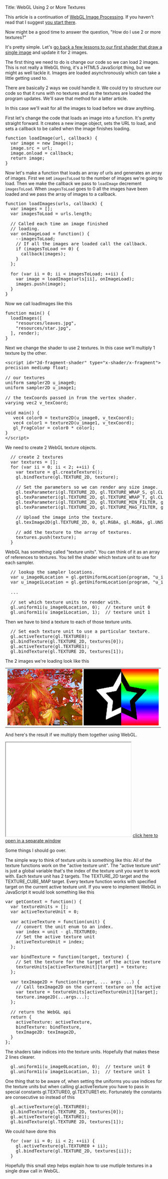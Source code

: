 Title: WebGL Using 2 or More Textures

This article is a continuation of <a href="webgl-image-processing.html">WebGL Image Processing</a>. If you haven't read that I suggest <a href="webgl-image-processing.html">you start there</a>.

Now might be a good time to answer the question, "How do I use 2 or more textures?"
<!--more-->
It's pretty simple. Let's <a href="webgl-image-processing.html">go back a few lessons to our
first shader that draw a single image</a> and update it for 2 images.

The first thing we need to do is change our code so we can load 2 images. This is not
really a WebGL thing, it's a HTML5 JavaScript thing, but we might as well tackle it.
Images are loaded asynchronously which can take a little getting used to.

There are basically 2 ways we could handle it. We could try to structure our code
so that it runs with no textures and as the textures are loaded the program updates.
We'll save that method for a latter article.

In this case we'll wait for all the images to load before we draw anything.

First let's change the code that loads an image into a function. It's pretty straight
forward. It creates a new image object, sets the URL to load, and sets a callback to
be called when the image finishes loading.

<pre class="prettyprint showlinemods">
function loadImage(url, callback) {
  var image = new Image();
  image.src = url;
  image.onload = callback;
  return image;
}
</pre>

Now let's make a function that loads an array of urls and generates an array of images.
First we set `imagesToLoad` to the number of images we're going to load. Then we make
the callback we pass to `loadImage` decrement `imagesToLoad`. When `imagesToLoad` goes
to 0 all the images have been loaded and we pass the array of images to a callback.

<pre class="prettyprint showlinemods">
function loadImages(urls, callback) {
  var images = [];
  var imagesToLoad = urls.length;

  // Called each time an image finished
  // loading.
  var onImageLoad = function() {
    --imagesToLoad;
    // If all the images are loaded call the callback.
    if (imagesToLoad == 0) {
      callback(images);
    }
  };

  for (var ii = 0; ii < imagesToLoad; ++ii) {
    var image = loadImage(urls[ii], onImageLoad);
    images.push(image);
  }
}
</pre>

Now we call loadImages like this

<pre class="prettyprint showlinemods">
function main() {
  loadImages([
    "resources/leaves.jpg",
    "resources/star.jpg",
  ], render);
}
</pre>

Next we change the shader to use 2 textures. In this case we'll multiply 1 texture by the other.

<pre class="prettyprint showlinemods">
&lt;script id="2d-fragment-shader" type="x-shader/x-fragment"&gt;
precision mediump float;

// our textures
uniform sampler2D u_image0;
uniform sampler2D u_image1;

// the texCoords passed in from the vertex shader.
varying vec2 v_texCoord;

void main() {
   vec4 color0 = texture2D(u_image0, v_texCoord);
   vec4 color1 = texture2D(u_image1, v_texCoord);
   gl_FragColor = color0 * color1;
}
&lt;/script&gt;
</pre>

We need to create 2 WebGL texture objects.

<pre class="prettyprint showlinemods">
  // create 2 textures
  var textures = [];
  for (var ii = 0; ii < 2; ++ii) {
    var texture = gl.createTexture();
    gl.bindTexture(gl.TEXTURE_2D, texture);

    // Set the parameters so we can render any size image.
    gl.texParameteri(gl.TEXTURE_2D, gl.TEXTURE_WRAP_S, gl.CLAMP_TO_EDGE);
    gl.texParameteri(gl.TEXTURE_2D, gl.TEXTURE_WRAP_T, gl.CLAMP_TO_EDGE);
    gl.texParameteri(gl.TEXTURE_2D, gl.TEXTURE_MIN_FILTER, gl.NEAREST);
    gl.texParameteri(gl.TEXTURE_2D, gl.TEXTURE_MAG_FILTER, gl.NEAREST);

    // Upload the image into the texture.
    gl.texImage2D(gl.TEXTURE_2D, 0, gl.RGBA, gl.RGBA, gl.UNSIGNED_BYTE, images[ii]);

    // add the texture to the array of textures.
    textures.push(texture);
  }
</pre>

WebGL has something called "texture units". You can think of it as an array of references
to textures. You tell the shader which texture unit to use for each sampler.

<pre class="prettyprint showlinemods">
  // lookup the sampler locations.
  var u_image0Location = gl.getUniformLocation(program, "u_image0");
  var u_image1Location = gl.getUniformLocation(program, "u_image1");

  ...

  // set which texture units to render with.
  gl.uniform1i(u_image0Location, 0);  // texture unit 0
  gl.uniform1i(u_image1Location, 1);  // texture unit 1
</pre>

Then we have to bind a texture to each of those texture units.

<pre class="prettyprint showlinemods">
  // Set each texture unit to use a particular texture.
  gl.activeTexture(gl.TEXTURE0);
  gl.bindTexture(gl.TEXTURE_2D, textures[0]);
  gl.activeTexture(gl.TEXTURE1);
  gl.bindTexture(gl.TEXTURE_2D, textures[1]);
</pre>

The 2 images we're loading look like this

<style>.glocal-center { text-align: center; } .glocal-center-content { margin-left: auto; margin-right: auto; }</style>
<div class="glocal-center"><table class="glocal-center-content"><tr><td><img src="../resources/leaves.jpg" /> <img src="../resources/star.jpg" /></td></tr></table></div>

And here's the result if we multiply them together using WebGL.

<iframe class="webgl_example" style="width: 400px; height: 300px;" src="../webgl-2-textures.html"></iframe>
<a class="webgl_center" href="../webgl-2-textures.html" target="_blank">click here to open in a separate window</a>

Some things I should go over.  

The simple way to think of texture units is something like this: All of the texture functions
work on the "active texture unit". The "active texture unit" is just a global variable
that's the index of the texture unit you want to work with. Each texture unit has 2 targets.
The TEXTURE_2D target and the TEXTURE_CUBE_MAP target. Every texture function works with specified
target on the current active texture unit. If you were to implement
WebGL in JavaScript it would look something like this

<pre class="prettyprint showlinemods">
var getContext = function() {
  var textureUnits = [];
  var activeTextureUnit = 0;

  var activeTexture = function(unit) {
    // convert the unit enum to an index.
    var index = unit - gl.TEXTURE0;
    // Set the active texture unit
    activeTextureUnit = index;
  };

  var bindTexture = function(target, texture) {
    // Set the texture for the target of the active texture unit.
    textureUnits[activeTextureUnit][target] = texture;
  };

  var texImage2D = function(target, ... args ...) {
    // Call texImage2D on the current texture on the active texture unit
    var texture = textureUnits[activeTextureUnit][target];
    texture.image2D(...args...);
  };

  // return the WebGL api
  return {
    activeTexture: activeTexture,
    bindTexture: bindTexture,
    texImage2D: texImage2D,
  }
};
</pre>

The shaders take indices into the texture units. Hopefully that makes these 2 lines clearer.

<pre class="prettyprint showlinemods">
  gl.uniform1i(u_image0Location, 0);  // texture unit 0
  gl.uniform1i(u_image1Location, 1);  // texture unit 1
</pre>

One thing that to be aware of, when setting the uniforms you use indices for the texture units
but when calling gl.activeTexture you have to pass in special constants gl.TEXTURE0, gl.TEXTURE1 etc.
Fortunately the constants are consecutive so instead of this

<pre class="prettyprint showlinemods">
  gl.activeTexture(gl.TEXTURE0);
  gl.bindTexture(gl.TEXTURE_2D, textures[0]);
  gl.activeTexture(gl.TEXTURE1);
  gl.bindTexture(gl.TEXTURE_2D, textures[1]);
</pre>

We could have done this

<pre class="prettyprint showlinemods">
  for (var ii = 0; ii < 2; ++ii) {
    gl.activeTexture(gl.TEXTURE0 + ii);
    gl.bindTexture(gl.TEXTURE_2D, textures[ii]);
  }
</pre>

Hopefully this small step helps explain how to use mutliple textures in a single draw call in WebGL.


